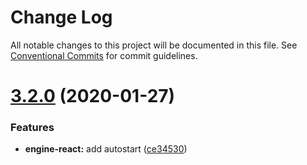 # Change Log

All notable changes to this project will be documented in this file.
See [Conventional Commits](https://conventionalcommits.org) for commit guidelines.

# [3.2.0](https://bitbucket.org/code11-com/engine/compare/v3.1.6...v3.2.0) (2020-01-27)


### Features

* **engine-react:** add autostart ([ce34530](https://bitbucket.org/code11-com/engine/commits/ce34530c2d6051db3c3a7a6fd96d758ce0ddfd93))
